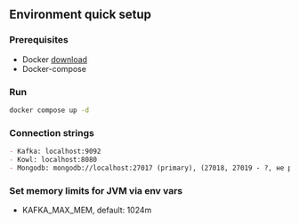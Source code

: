 ## Environment quick setup
### Prerequisites
* Docker [download](https://www.docker.com/get-started/)
* Docker-compose

### Run
```cmd
docker compose up -d
```


### Connection strings
```md
- Kafka: localhost:9092
- Kowl: localhost:8080
- Mongodb: mongodb://localhost:27017 (primary), (27018, 27019 - ?, не разобрался в них)
```

### Set memory limits for JVM via env vars
- KAFKA_MAX_MEM, default: 1024m

